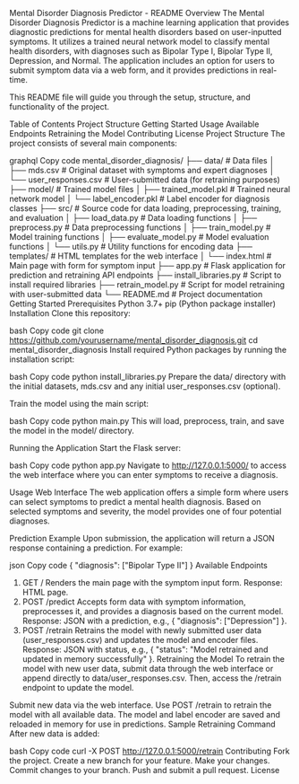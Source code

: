 Mental Disorder Diagnosis Predictor - README
Overview
The Mental Disorder Diagnosis Predictor is a machine learning application that provides diagnostic predictions for mental health disorders based on user-inputted symptoms. It utilizes a trained neural network model to classify mental health disorders, with diagnoses such as Bipolar Type I, Bipolar Type II, Depression, and Normal. The application includes an option for users to submit symptom data via a web form, and it provides predictions in real-time.

This README file will guide you through the setup, structure, and functionality of the project.

Table of Contents
Project Structure
Getting Started
Usage
Available Endpoints
Retraining the Model
Contributing
License
Project Structure
The project consists of several main components:

graphql
Copy code
mental_disorder_diagnosis/
├── data/                          # Data files
│   ├── mds.csv                    # Original dataset with symptoms and expert diagnoses
│   └── user_responses.csv         # User-submitted data (for retraining purposes)
├── model/                         # Trained model files
│   ├── trained_model.pkl          # Trained neural network model
│   └── label_encoder.pkl          # Label encoder for diagnosis classes
├── src/                           # Source code for data loading, preprocessing, training, and evaluation
│   ├── load_data.py               # Data loading functions
│   ├── preprocess.py              # Data preprocessing functions
│   ├── train_model.py             # Model training functions
│   ├── evaluate_model.py          # Model evaluation functions
│   └── utils.py                   # Utility functions for encoding data
├── templates/                     # HTML templates for the web interface
│   └── index.html                 # Main page with form for symptom input
├── app.py                         # Flask application for prediction and retraining API endpoints
├── install_libraries.py           # Script to install required libraries
├── retrain_model.py               # Script for model retraining with user-submitted data
└── README.md                      # Project documentation
Getting Started
Prerequisites
Python 3.7+
pip (Python package installer)
Installation
Clone this repository:

bash
Copy code
git clone https://github.com/yourusername/mental_disorder_diagnosis.git
cd mental_disorder_diagnosis
Install required Python packages by running the installation script:

bash
Copy code
python install_libraries.py
Prepare the data/ directory with the initial datasets, mds.csv and any initial user_responses.csv (optional).

Train the model using the main script:

bash
Copy code
python main.py
This will load, preprocess, train, and save the model in the model/ directory.

Running the Application
Start the Flask server:

bash
Copy code
python app.py
Navigate to http://127.0.0.1:5000/ to access the web interface where you can enter symptoms to receive a diagnosis.

Usage
Web Interface
The web application offers a simple form where users can select symptoms to predict a mental health diagnosis. Based on selected symptoms and severity, the model provides one of four potential diagnoses.

Prediction Example
Upon submission, the application will return a JSON response containing a prediction. For example:

json
Copy code
{
  "diagnosis": ["Bipolar Type II"]
}
Available Endpoints
1. GET /
Renders the main page with the symptom input form.
Response: HTML page.
2. POST /predict
Accepts form data with symptom information, preprocesses it, and provides a diagnosis based on the current model.
Response: JSON with a prediction, e.g., { "diagnosis": ["Depression"] }.
3. POST /retrain
Retrains the model with newly submitted user data (user_responses.csv) and updates the model and encoder files.
Response: JSON with status, e.g., { "status": "Model retrained and updated in memory successfully" }.
Retraining the Model
To retrain the model with new user data, submit data through the web interface or append directly to data/user_responses.csv. Then, access the /retrain endpoint to update the model.

Submit new data via the web interface.
Use POST /retrain to retrain the model with all available data.
The model and label encoder are saved and reloaded in memory for use in predictions.
Sample Retraining Command
After new data is added:

bash
Copy code
curl -X POST http://127.0.0.1:5000/retrain
Contributing
Fork the project.
Create a new branch for your feature.
Make your changes.
Commit changes to your branch.
Push and submit a pull request.
License

